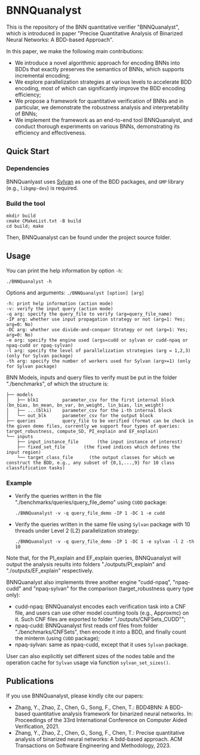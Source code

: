 # BNNQuanalyst

This is the repository of the BNN quantitative verifier "BNNQuanalyst", which is introduced in paper "Precise Quantitative Analysis of Binarized Neural Networks: A BDD-based Approach".

In this paper, we make the following main contributions:
- We introduce a novel algorithmic approach for encoding BNNs into BDDs that exactly preserves the semantics of BNNs, which supports incremental encoding;
- We explore parallelization strategies at various levels to accelerate BDD encoding, most of which can significantly improve the BDD encoding efficiency;
- We propose a framework for quantitative verification of BNNs and in particular, we demonstrate the robustness analysis and interpretability of BNNs;
- We implement the framework as an end-to-end tool BNNQuanalyst, and conduct thorough experiments on various BNNs, demonstrating its efficiency and effectiveness. 

## Quick Start

### Dependencies
BNNQuanlyast uses [Sylvan](https://github.com/utwente-fmt/sylvan) as one of the BDD packages, and `GMP` library (e.g., `libgmp-dev`)
 is required.

### Build the tool

```
mkdir build
cmake CMakeList.txt -B build
cd build; make
```
Then, BNNQuanalyst can be found under the project source folder.

## Usage
You can print the help information by option `-h`: 
```
./BNNQuanalyst -h
```
Options and arguments: `./BNNQuanalyst [option] [arg]`
```
-h: print help information (action mode)
-v: verify the input query (action mode)
-q arg: specify the query_file to verify (arg=query_file_name)
-IP arg: whether use input propagation strategy or not (arg=1: Yes; arg=0: No)
-DC arg: whether use divide-and-conquer Strategy or not (arg=1: Yes; arg=0: No)
-e arg: specify the engine used (args=cudd or sylvan or cudd-npaq or npaq-cudd or npaq-sylvan)
-l arg: specify the level of parallelization strategies (arg = 1,2,3) (only for Sylvan package)
-th arg: specify the number of workers used for Sylvan (arg>=1) (only for Sylvan package)
```
BNN Models, inputs and query files to verify must be put in the folder "./benchmarks", of which the structure is: 
```
├── models           
│   ├── blk1         parameter_csv for the first internal block (bn_bias, bn_mean, bn_var, bn_weight, lin_bias, lin_weight)
│   ├── ...(blki)    parameter_csv for the i-th internal block
│   └── out_blk      parameter_csv for the output block
├── queries          query_file to be verified (format can be check in the given demo files, currently we support four types of queries: target_robustness, compute_SD, PI_explain and EF_explain)
└── inputs          
    ├── input_instance_file       (the input instance of interest)
    ├── fixed_set_file       (the fixed indices which defines the input region)
    └── target_class_file      (the output classes for which we construct the BDD, e.g., any subset of {0,1,...,9} for 10 class classfification tasks)
```

### Example
- Verify the queries written in the file "./benchmarks/queries/query_file_demo" using `CUDD` package:
  
  `./BNNQuanalyst -v -q query_file_demo -IP 1 -DC 1 -e cudd`
- Verify the queries written in the same file using `Sylvan` package with 10 threads under Level 2 (L2) parallelization strategy:

  `./BNNQuanalyst -v -q query_file_demo -IP 1 -DC 1 -e sylvan -l 2 -th 10`

Note that, for the PI_explain and EF_explain queries, BNNQuanalyst will output the analysis results into folders "./outputs/PI_explain" and "./outputs/EF_explain" respectively.

BNNQuanalyst also implements three another engine "cudd-npaq", "npaq-cudd" and "npaq-sylvan" for the comparison (target_robustness query type only):
- cudd-npaq: BNNQuanalyst encodes each verification task into a CNF file, and users can use other model counting tools (e.g., Approxmc) on it. Such CNF files are exported to folder "./outputs/CNFSets_CUDD"";
- npaq-cudd: BNNQuanalyst first reads cnf files from folder "./benchmarks/CNFSets", then encode it into a BDD, and finally count the minterm (using `CUDD` package);
- npaq-sylvan: same as npaq-cudd, except that it uses `Sylvan` package.

User can also explicitly set different sizes of the nodes table and the operation cache for `Sylvan` usage via function `sylvan_set_sizes()`.

## Publications

If you use BNNQuanalyst, please kindly cite our papers:

- Zhang, Y., Zhao, Z., Chen, G., Song, F., Chen, T.: BDD4BNN: A BDD-based quantitative analysis framework for binarized neural networks. In: Proceedings of the 33rd International Conference on Computer Aided Verification, 2021.
- Zhang, Y., Zhao, Z., Chen, G., Song, F., Chen, T.: Precise quantitative analysis of binarized neural networks: A bdd-based approach. ACM Transactions on Software Engineering and Methodology, 2023.



